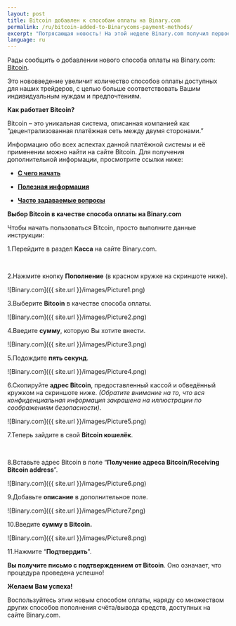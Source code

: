 ```yaml
---
layout: post
title: Bitcoin добавлен к способам оплаты на Binary.com
permalink: /ru/bitcoin-added-to-Binarycoms-payment-methods/
excerpt: "Потрясающая новость! На этой неделе Binary.com получил первое место в категории Лучший оператор на престижной церемонии 2015 EGR Operator Awards 2015 EGR Operator Awards Ceremony..."
language: ru 
---
```



Рады сообщить о добавлении нового способа оплаты на Binary.com: [Bitcoin](https://bitcoin.org/en).

Это нововведение увеличит количество способов оплаты доступных для наших трейдеров, с целью больше соответствовать Вашим индивидуальным нуждам и предпочтениям. 


**Как работает Bitcoin?**

Bitcoin – это уникальная система, описанная компанией как “децентрализованная платёжная сеть между двумя сторонами.”

Информацию обо всех аспектах данной платёжной системы и её применении можно найти на сайте Bitcoin. Для получения дополнительной информации, просмотрите ссылки ниже:


+ [**С чего начать**](https://bitcoin.org/en/getting-started)

+ [**Полезная информация**](https://bitcoin.org/en/you-need-to-know)

+ [**Часто задаваемые вопросы**](https://bitcoin.org/en/faq)


**Выбор Bitcoin в качестве способа оплаты на Binary.com**

Чтобы начать пользоваться Bitcoin, просто выполните данные инструкции:

1.Перейдите в раздел **Касса** на сайте Binary.com.

<br>

2.Нажмите кнопку **Пополнение** (в красном кружке на скриншоте ниже).

![Binary.com]({{ site.url }}/images/Picture1.png)

3.Выберите **Bitcoin** в качестве способа оплаты.

![Binary.com]({{ site.url }}/images/Picture2.png)

4.Введите **сумму**, которую Вы хотите внести.

![Binary.com]({{ site.url }}/images/Picture3.png)

5.Подождите **пять секунд**.

![Binary.com]({{ site.url }}/images/Picture4.png)

6.Скопируйте **адрес Bitcoin**, предоставленный кассой и обведённый кружком на скриншоте ниже. *(Обратите внимание на то, что вся конфиденциальная информация закрашена на иллюстрации по соображениям безопасности)*.

![Binary.com]({{ site.url }}/images/Picture5.png)

7.Теперь зайдите в свой **Bitcoin кошелёк**.

<br>

8.Вставьте адрес Bitcoin в поле “**Получение адреса Bitcoin/Receiving Bitcoin address**”.

![Binary.com]({{ site.url }}/images/Picture6.png)

9.Добавьте **описание** в дополнительное поле.

![Binary.com]({{ site.url }}/images/Picture7.png)

10.Введите **сумму в Bitcoin.**

![Binary.com]({{ site.url }}/images/Picture8.png)

11.Нажмите “**Подтвердить**".

**Вы получите письмо с подтверждением от Bitcoin**. Оно означает, что процедура проведена успешно!

**Желаем Вам успеха!**

Воспользуйтесь этим новым способом оплаты, наряду со множеством других способов пополнения счёта/вывода средств, доступных на сайте Binary.com.
